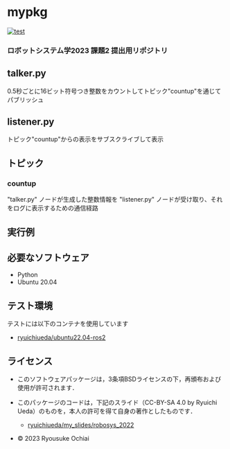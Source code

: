 # mypkg
[![test](https://github.com/ryousukeochiai/mypkg/actions/workflows/test.yml/badge.svg)](https://github.com/ryousukeochiai/mypkg/actions/workflows/test.yml)

### ロボットシステム学2023 課題2 提出用リポジトリ

## talker.py
0.5秒ごとに16ビット符号つき整数をカウントしてトピック"countup"を通じてパブリッシュ

## listener.py
トピック"countup"からの表示をサブスクライブして表示

## トピック
### countup
 "talker.py" ノードが生成した整数情報を "listener.py" ノードが受け取り、それをログに表示するための通信経路

## 実行例

## 必要なソフトウェア
* Python
* Ubuntu 20.04

## テスト環境
テストには以下のコンテナを使用しています
* [ryuichiueda/ubuntu22.04-ros2](https://hub.docker.com/r/ryuichiueda/ubuntu22.04-ros2)

## ライセンス
* このソフトウェアパッケージは，3条項BSDライセンスの下，再頒布および使用が許可されます．
* このパッケージのコードは，下記のスライド（CC-BY-SA 4.0 by Ryuichi Ueda）のものを，本人の許可を得て自身の著作としたものです．
   * [ryuichiueda/my_slides/robosys_2022](https://github.com/ryuichiueda/my_slides/tree/master/robosys_2022)

* © 2023 Ryousuke Ochiai
